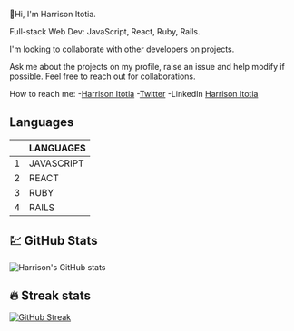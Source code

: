 <!-- ![This is an image](https://images.unsplash.com/photo-1555066931-4365d14bab8c?ixlib=rb-1.2.1&ixid=MnwxMjA3fDB8MHxwaG90by1wYWdlfHx8fGVufDB8fHx8&auto=format&fit=crop&w=1170&q=80) -->

:wave:Hi, I'm Harrison Itotia. 

Full-stack Web Dev: JavaScript, React, Ruby, Rails.

I'm looking to collaborate with other developers on projects.

Ask me about the projects on my profile, raise an issue and help modify if possible.
Feel free to reach out for collaborations.

 How to reach me: 
 -[Harrison Itotia](harrisonitotia@gmail.com)
-[Twitter](https://twitter.com/ItotiaCodes?t=muYoRpb5pDN5c1_MmsT_KA&s=09)
-LinkedIn [Harrison Itotia](www.linkedin.com/in/harrison-itotia)

## Languages

|      | LANGUAGES     |
|-----:|---------------|
|     1|  JAVASCRIPT   |
|     2|    REACT      |
|     3|    RUBY       |
|     4|    RAILS      |


## :chart: GitHub Stats
![Harrison's GitHub stats](https://github-readme-stats.vercel.app/api?username=ItotiaHarrison&theme=dark&show_icons=true)


## :fire: Streak stats
[![GitHub Streak](https://github-readme-streak-stats.herokuapp.com?user=ItotiaHarrison&theme=dark&border=240606)](https://git.io/streak-stats)
